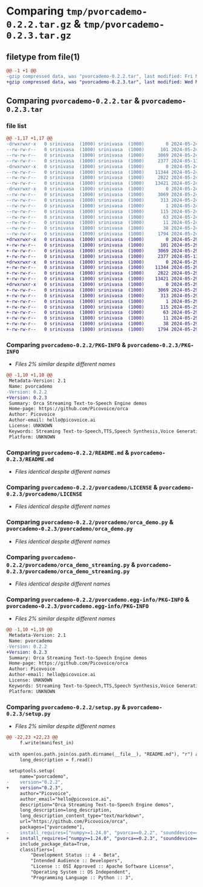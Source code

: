 # Comparing `tmp/pvorcademo-0.2.2.tar.gz` & `tmp/pvorcademo-0.2.3.tar.gz`

## filetype from file(1)

```diff
@@ -1 +1 @@
-gzip compressed data, was "pvorcademo-0.2.2.tar", last modified: Fri May 24 21:28:29 2024, max compression
+gzip compressed data, was "pvorcademo-0.2.3.tar", last modified: Wed May 29 23:38:36 2024, max compression
```

## Comparing `pvorcademo-0.2.2.tar` & `pvorcademo-0.2.3.tar`

### file list

```diff
@@ -1,17 +1,17 @@
-drwxrwxr-x   0 srinivasa  (1000) srinivasa  (1000)        0 2024-05-24 21:28:29.786069 pvorcademo-0.2.2/
--rw-rw-r--   0 srinivasa  (1000) srinivasa  (1000)      101 2024-05-24 21:28:29.000000 pvorcademo-0.2.2/MANIFEST.in
--rw-rw-r--   0 srinivasa  (1000) srinivasa  (1000)     3069 2024-05-24 21:28:29.786069 pvorcademo-0.2.2/PKG-INFO
--rw-rw-r--   0 srinivasa  (1000) srinivasa  (1000)     2377 2024-05-13 16:44:36.000000 pvorcademo-0.2.2/README.md
-drwxrwxr-x   0 srinivasa  (1000) srinivasa  (1000)        0 2024-05-24 21:28:29.782070 pvorcademo-0.2.2/pvorcademo/
--rw-rw-r--   0 srinivasa  (1000) srinivasa  (1000)    11344 2024-05-24 21:28:29.000000 pvorcademo-0.2.2/pvorcademo/LICENSE
--rw-rw-r--   0 srinivasa  (1000) srinivasa  (1000)     2822 2024-05-24 21:28:29.000000 pvorcademo-0.2.2/pvorcademo/orca_demo.py
--rw-rw-r--   0 srinivasa  (1000) srinivasa  (1000)    13421 2024-05-24 21:28:29.000000 pvorcademo-0.2.2/pvorcademo/orca_demo_streaming.py
-drwxrwxr-x   0 srinivasa  (1000) srinivasa  (1000)        0 2024-05-24 21:28:29.786069 pvorcademo-0.2.2/pvorcademo.egg-info/
--rw-rw-r--   0 srinivasa  (1000) srinivasa  (1000)     3069 2024-05-24 21:28:29.000000 pvorcademo-0.2.2/pvorcademo.egg-info/PKG-INFO
--rw-rw-r--   0 srinivasa  (1000) srinivasa  (1000)      313 2024-05-24 21:28:29.000000 pvorcademo-0.2.2/pvorcademo.egg-info/SOURCES.txt
--rw-rw-r--   0 srinivasa  (1000) srinivasa  (1000)        1 2024-05-24 21:28:29.000000 pvorcademo-0.2.2/pvorcademo.egg-info/dependency_links.txt
--rw-rw-r--   0 srinivasa  (1000) srinivasa  (1000)      115 2024-05-24 21:28:29.000000 pvorcademo-0.2.2/pvorcademo.egg-info/entry_points.txt
--rw-rw-r--   0 srinivasa  (1000) srinivasa  (1000)       63 2024-05-24 21:28:29.000000 pvorcademo-0.2.2/pvorcademo.egg-info/requires.txt
--rw-rw-r--   0 srinivasa  (1000) srinivasa  (1000)       11 2024-05-24 21:28:29.000000 pvorcademo-0.2.2/pvorcademo.egg-info/top_level.txt
--rw-rw-r--   0 srinivasa  (1000) srinivasa  (1000)       38 2024-05-24 21:28:29.786069 pvorcademo-0.2.2/setup.cfg
--rw-rw-r--   0 srinivasa  (1000) srinivasa  (1000)     1794 2024-05-24 21:28:24.000000 pvorcademo-0.2.2/setup.py
+drwxrwxr-x   0 srinivasa  (1000) srinivasa  (1000)        0 2024-05-29 23:38:36.050804 pvorcademo-0.2.3/
+-rw-rw-r--   0 srinivasa  (1000) srinivasa  (1000)      101 2024-05-29 23:38:36.000000 pvorcademo-0.2.3/MANIFEST.in
+-rw-rw-r--   0 srinivasa  (1000) srinivasa  (1000)     3069 2024-05-29 23:38:36.050804 pvorcademo-0.2.3/PKG-INFO
+-rw-rw-r--   0 srinivasa  (1000) srinivasa  (1000)     2377 2024-05-13 16:44:36.000000 pvorcademo-0.2.3/README.md
+drwxrwxr-x   0 srinivasa  (1000) srinivasa  (1000)        0 2024-05-29 23:38:36.050804 pvorcademo-0.2.3/pvorcademo/
+-rw-rw-r--   0 srinivasa  (1000) srinivasa  (1000)    11344 2024-05-29 23:38:36.000000 pvorcademo-0.2.3/pvorcademo/LICENSE
+-rw-rw-r--   0 srinivasa  (1000) srinivasa  (1000)     2822 2024-05-29 23:38:36.000000 pvorcademo-0.2.3/pvorcademo/orca_demo.py
+-rw-rw-r--   0 srinivasa  (1000) srinivasa  (1000)    13421 2024-05-29 23:38:36.000000 pvorcademo-0.2.3/pvorcademo/orca_demo_streaming.py
+drwxrwxr-x   0 srinivasa  (1000) srinivasa  (1000)        0 2024-05-29 23:38:36.050804 pvorcademo-0.2.3/pvorcademo.egg-info/
+-rw-rw-r--   0 srinivasa  (1000) srinivasa  (1000)     3069 2024-05-29 23:38:36.000000 pvorcademo-0.2.3/pvorcademo.egg-info/PKG-INFO
+-rw-rw-r--   0 srinivasa  (1000) srinivasa  (1000)      313 2024-05-29 23:38:36.000000 pvorcademo-0.2.3/pvorcademo.egg-info/SOURCES.txt
+-rw-rw-r--   0 srinivasa  (1000) srinivasa  (1000)        1 2024-05-29 23:38:36.000000 pvorcademo-0.2.3/pvorcademo.egg-info/dependency_links.txt
+-rw-rw-r--   0 srinivasa  (1000) srinivasa  (1000)      115 2024-05-29 23:38:36.000000 pvorcademo-0.2.3/pvorcademo.egg-info/entry_points.txt
+-rw-rw-r--   0 srinivasa  (1000) srinivasa  (1000)       63 2024-05-29 23:38:36.000000 pvorcademo-0.2.3/pvorcademo.egg-info/requires.txt
+-rw-rw-r--   0 srinivasa  (1000) srinivasa  (1000)       11 2024-05-29 23:38:36.000000 pvorcademo-0.2.3/pvorcademo.egg-info/top_level.txt
+-rw-rw-r--   0 srinivasa  (1000) srinivasa  (1000)       38 2024-05-29 23:38:36.050804 pvorcademo-0.2.3/setup.cfg
+-rw-rw-r--   0 srinivasa  (1000) srinivasa  (1000)     1794 2024-05-29 23:38:15.000000 pvorcademo-0.2.3/setup.py
```

### Comparing `pvorcademo-0.2.2/PKG-INFO` & `pvorcademo-0.2.3/PKG-INFO`

 * *Files 2% similar despite different names*

```diff
@@ -1,10 +1,10 @@
 Metadata-Version: 2.1
 Name: pvorcademo
-Version: 0.2.2
+Version: 0.2.3
 Summary: Orca Streaming Text-to-Speech Engine demos
 Home-page: https://github.com/Picovoice/orca
 Author: Picovoice
 Author-email: hello@picovoice.ai
 License: UNKNOWN
 Keywords: Streaming Text-to-Speech,TTS,Speech Synthesis,Voice Generation,Speech Engine
 Platform: UNKNOWN
```

### Comparing `pvorcademo-0.2.2/README.md` & `pvorcademo-0.2.3/README.md`

 * *Files identical despite different names*

### Comparing `pvorcademo-0.2.2/pvorcademo/LICENSE` & `pvorcademo-0.2.3/pvorcademo/LICENSE`

 * *Files identical despite different names*

### Comparing `pvorcademo-0.2.2/pvorcademo/orca_demo.py` & `pvorcademo-0.2.3/pvorcademo/orca_demo.py`

 * *Files identical despite different names*

### Comparing `pvorcademo-0.2.2/pvorcademo/orca_demo_streaming.py` & `pvorcademo-0.2.3/pvorcademo/orca_demo_streaming.py`

 * *Files identical despite different names*

### Comparing `pvorcademo-0.2.2/pvorcademo.egg-info/PKG-INFO` & `pvorcademo-0.2.3/pvorcademo.egg-info/PKG-INFO`

 * *Files 2% similar despite different names*

```diff
@@ -1,10 +1,10 @@
 Metadata-Version: 2.1
 Name: pvorcademo
-Version: 0.2.2
+Version: 0.2.3
 Summary: Orca Streaming Text-to-Speech Engine demos
 Home-page: https://github.com/Picovoice/orca
 Author: Picovoice
 Author-email: hello@picovoice.ai
 License: UNKNOWN
 Keywords: Streaming Text-to-Speech,TTS,Speech Synthesis,Voice Generation,Speech Engine
 Platform: UNKNOWN
```

### Comparing `pvorcademo-0.2.2/setup.py` & `pvorcademo-0.2.3/setup.py`

 * *Files 2% similar despite different names*

```diff
@@ -22,23 +22,23 @@
     f.write(manifest_in)
 
 with open(os.path.join(os.path.dirname(__file__), "README.md"), "r") as f:
     long_description = f.read()
 
 setuptools.setup(
     name="pvorcademo",
-    version="0.2.2",
+    version="0.2.3",
     author="Picovoice",
     author_email="hello@picovoice.ai",
     description="Orca Streaming Text-to-Speech Engine demos",
     long_description=long_description,
     long_description_content_type="text/markdown",
     url="https://github.com/Picovoice/orca",
     packages=["pvorcademo"],
-    install_requires=["numpy>=1.24.0", "pvorca==0.2.2", "sounddevice==0.4.6", "tiktoken==0.6.0"],
+    install_requires=["numpy>=1.24.0", "pvorca==0.2.3", "sounddevice==0.4.6", "tiktoken==0.6.0"],
     include_package_data=True,
     classifiers=[
         "Development Status :: 4 - Beta",
         "Intended Audience :: Developers",
         "License :: OSI Approved :: Apache Software License",
         "Operating System :: OS Independent",
         "Programming Language :: Python :: 3",
```

